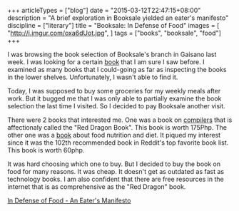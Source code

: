+++
articleTypes = ["blog"]
date = "2015-03-12T22:47:15+08:00"
description = "A brief exploration in Booksale yielded an eater's manifesto"
discipline = ["literary"]
title = "Booksale: In Defense of Food"
images = [
    "http://i.imgur.com/oxa6dUot.jpg",
]
tags = ["books", "booksale", "food"]
+++

I was browsing the book selection of Booksale's branch in Gaisano last week. I was looking for a certain [book](https://en.wikipedia.org/wiki/Founders_at_Work) that I am sure I saw before. I examined as many books that I could-going as far as inspecting the books in the lower shelves. Unfortunately, I wasn't able to find it.

Today, I was supposed to buy some groceries for my weekly meals after work. But it bugged me that I was only able to partially examine the book selection the last time I visited. So I decided to pay Booksale another visit.

There were 2 books that interested me. One was a book on [compilers](https://en.wikipedia.org/wiki/Compilers:_Principles,_Techniques,_and_Tools) that is affectionaly called the "Red Dragon Book". This book is worth 175Php. The other one was a [book](http://en.wikipedia.org/wiki/In_Defense_of_Food) about food nutrition and diet. It piqued my interest since it was the 102th recommended book in Reddit's top favorite book list. This book is worth 60php.

It was hard choosing which one to buy. But I decided to buy the book on food for many reasons. It was cheap. It doesn't get as outdated as fast as technology books. I am also confident that there are free resources in the internet that is as comprehensive as the "Red Dragon" book.

[In Defense of Food - An Eater's Manifesto](http://i.imgur.com/rq4HWr3m.jpg)


